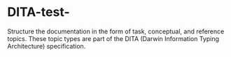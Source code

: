 # DITA-test-
Structure the documentation in the form of task, conceptual, and reference topics. These topic types are part of the DITA (Darwin Information Typing Architecture) specification.
